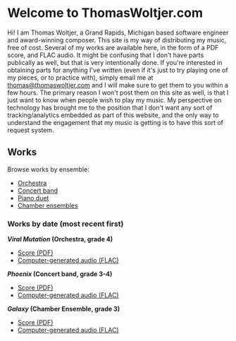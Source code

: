 # Welcome to ThomasWoltjer.com

Hi! I am Thomas Woltjer, a Grand Rapids, Michigan based software engineer and award-winning composer. This site is my way of distributing my music, free of cost. Several of my works are available here, in the form of a PDF score, and FLAC audio. It might be confusing that I don't have parts publically as well, but that is very intentionally done. If you're interested in obtaining parts for anything I've written (even if it's just to try playing one of my pieces, or to practice with), simply email me at thomas@thomaswoltjer.com and I will make sure to get them to you within a few hours. The primary reason I won't post them on this site as well, is that I just want to know when people wish to play my music. My perspective on technology has brought me to the position that I don't want any sort of tracking/analytics embedded as part of this website, and the only way to understand the engagement that my music is getting is to have this sort of request system. 

## Works

Browse works by ensemble:
 - [Orchestra](/orch.html)  
 - [Concert band](/band.html)
 - [Piano duet](/piano-duet.html)
 - [Chamber ensembles](/chamber.html)
 
 ### Works by date (most recent first)
 
 **_Viral Mutation_ (Orchestra, grade 4)**
  - [Score (PDF)](/viral-mutation/Viral_Mutation.pdf)
  - [Computer-generated audio (FLAC)](/viral-mutation/Viral_Mutation.flac)
 
 **_Phoenix_ (Concert band, grade 3-4)**
  - [Score (PDF)](/phoenix/Phoenix.pdf)
  - [Computer-generated audio (FLAC)](/phoenix/Phoenix.flac)
  
 **_Galaxy_ (Chamber Ensemble, grade 3)**
  - [Score (PDF)](/galaxy/Galaxy.pdf)
  - [Computer-generated audio (FLAC)](/galaxy/Galaxy.flac)
